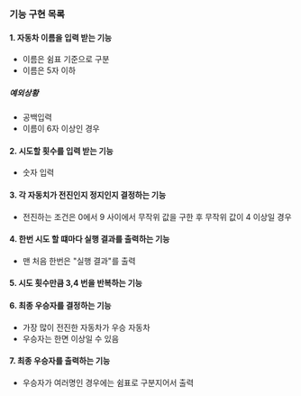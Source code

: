 ### 기능 구현 목록

#### 1. 자동차 이름을 입력 받는 기능

- 이름은 쉼표 기준으로 구분
- 이름은 5자 이하

##### 예외상황

- 공백입력
- 이름이 6자 이상인 경우

#### 2. 시도할 횟수를 입력 받는 기능

- 숫자 입력

#### 3. 각 자동치가 전진인지 정지인지 결정하는 기능

- 전진하는 조건은 0에서 9 사이에서 무작위 값을 구한 후 무작위 값이 4 이상일 경우

#### 4. 한번 시도 할 떄마다 실행 결과를 출력하는 기능

- 맨 처음 한번은 "실행 결과"를 출력

#### 5. 시도 횟수만큼 3,4 번을 반복하는 기능

#### 6. 최종 우승자를 결정하는 기능

- 가장 많이 전진한 자동차가 우승 자동차
- 우승자는 한면 이상일 수 있음

#### 7. 최종 우승자를 출력하는 기능

- 우승자가 여러명인 경우에는 쉼표로 구분지어서 출력
